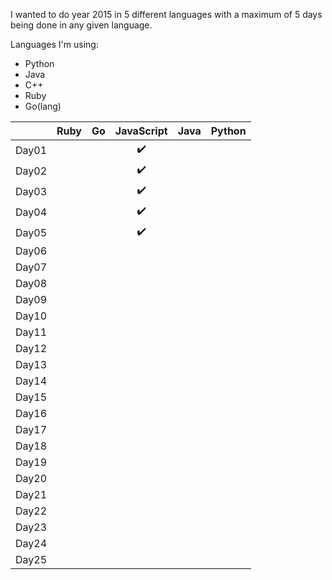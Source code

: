 I wanted to do year 2015 in 5 different languages with a maximum of 5 days being done in any given language.


Languages I'm using:
 - Python
 - Java
 - C++
 - Ruby
 - Go(lang)

|       | Ruby               | Go                 | JavaScript         | Java               | Python             |
|:-----:|:------------------:|:------------------:|:------------------:|:------------------:|:------------------:|
| Day01 |                    |                    | :heavy_check_mark: |                    |                    |
| Day02 |                    |                    | :heavy_check_mark: |                    |                    |
| Day03 |                    |                    | :heavy_check_mark: |                    |                    |
| Day04 |                    |                    | :heavy_check_mark: |                    |                    |
| Day05 |                    |                    | :heavy_check_mark: |                    |                    |
| Day06 |                    |                    |                    |                    |                    |
| Day07 |                    |                    |                    |                    |                    |
| Day08 |                    |                    |                    |                    |                    |
| Day09 |                    |                    |                    |                    |                    |
| Day10 |                    |                    |                    |                    |                    |
| Day11 |                    |                    |                    |                    |                    |
| Day12 |                    |                    |                    |                    |                    |
| Day13 |                    |                    |                    |                    |                    |
| Day14 |                    |                    |                    |                    |                    |
| Day15 |                    |                    |                    |                    |                    |
| Day16 |                    |                    |                    |                    |                    |
| Day17 |                    |                    |                    |                    |                    |
| Day18 |                    |                    |                    |                    |                    |
| Day19 |                    |                    |                    |                    |                    |
| Day20 |                    |                    |                    |                    |                    |
| Day21 |                    |                    |                    |                    |                    |
| Day22 |                    |                    |                    |                    |                    |
| Day23 |                    |                    |                    |                    |                    |
| Day24 |                    |                    |                    |                    |                    |
| Day25 |                    |                    |                    |                    |                    |